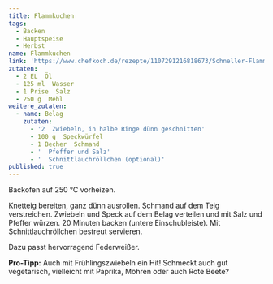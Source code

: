 ```yaml
---
title: Flammkuchen
tags:
  - Backen
  - Hauptspeise
  - Herbst
name: Flammkuchen
link: 'https://www.chefkoch.de/rezepte/1107291216818673/Schneller-Flammkuchen.html'
zutaten:
  - 2 EL  Öl
  - 125 ml  Wasser
  - 1 Prise  Salz
  - 250 g  Mehl
weitere_zutaten:
  - name: Belag
    zutaten:
      - '2  Zwiebeln, in halbe Ringe dünn geschnitten'
      - 100 g  Speckwürfel
      - 1 Becher  Schmand
      - '  Pfeffer und Salz'
      - '  Schnittlauchröllchen (optional)'
published: true
---
```


Backofen auf 250 °C vorheizen.

Knetteig bereiten, ganz dünn ausrollen. 
Schmand auf dem Teig verstreichen. 
Zwiebeln und Speck auf dem Belag verteilen und mit Salz und Pfeffer würzen. 20 Minuten backen (untere Einschubleiste). Mit Schnittlauchröllchen bestreut servieren.

Dazu passt hervorragend Federweißer. 

**Pro-Tipp:** Auch mit Frühlingszwiebeln ein Hit! Schmeckt auch gut vegetarisch, vielleicht mit Paprika, Möhren oder auch Rote Beete?